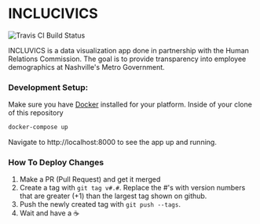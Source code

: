 INCLUCIVICS
==========
![Travis CI Build Status](https://travis-ci.org/code-for-nashville/hrc-employment-diversity-report.svg?branch=master)

INCLUVICS is a data visualization app done in partnership with the Human Relations Commission.  The goal is to provide
transparency into employee demographics at Nashville's Metro Government.

### Development Setup:
Make sure you have [Docker](https://www.docker.com/) installed for your platform. Inside of your clone of this repository

```bash
docker-compose up
```

Navigate to http://localhost:8000 to see the app up and running.

### How To Deploy Changes
1. Make a PR (Pull Request) and get it merged
2. Create a tag with `git tag v#.#`. Replace the #'s with version numbers that are greater (+1) than the largest tag shown on github.
3. Push the newly created tag with `git push --tags`.
4. Wait and have a :coffee:

